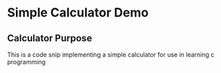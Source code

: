 # Simple Calculator Demo

## Calculator Purpose

This is a code snip implementing a simple calculator for use in learning c programming
